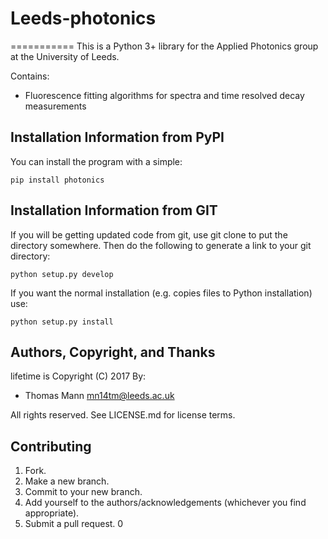 # Leeds-photonics

===========
This is a Python 3+ library for the Applied Photonics group at the University of Leeds.

Contains:
* Fluorescence fitting algorithms for spectra and time resolved decay measurements

Installation Information from PyPI
----------------------------------

You can install the program with a simple:
```
pip install photonics
```


Installation Information from GIT
---------------------------------
If you will be getting updated code from git, use git clone to put the directory
somewhere. Then do the following to generate a link to your git directory:
```
python setup.py develop
```

If you want the normal installation (e.g. copies files to Python installation) use:
```
python setup.py install
```


Authors, Copyright, and Thanks
------------------------------
lifetime is Copyright (C) 2017 By:
 * Thomas Mann <mn14tm@leeds.ac.uk>
 
 All rights reserved.
See LICENSE.md for license terms.

Contributing
------------------------------
1. Fork.
2. Make a new branch.
3. Commit to your new branch.
4. Add yourself to the authors/acknowledgements (whichever you find appropriate).
5. Submit a pull request.
0
